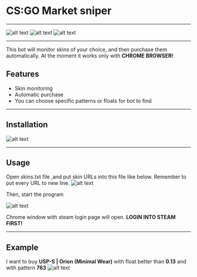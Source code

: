 # CS:GO Market sniper
***
![alt text](https://img.shields.io/github/last-commit/sotolko/csgo-market-sniper) ![alt text](https://img.shields.io/github/commit-activity/m/sotolko/csgo-market-sniper) ![alt text](https://img.shields.io/github/languages/top/sotolko/csgo-market-sniper)
***
This bot will monitor skins of your choice, and then purchase them automatically.
At the moment it works only with **CHROME BROWSER!**

## Features

- Skin monitoring
- Automatic purchase
- You can choose specific patterns or floats for bot to find
***
## Installation

![alt text](https://i.imgur.com/GGd8EiT.png)
***
## Usage
Open skins.txt file ,and put skin URLs into this file like below. Remember to put every URL to new line.
![alt text](https://i.imgur.com/D0YzKmL.png)

Then, start the program

![alt text](https://i.imgur.com/NXjOBnz.png)

Chrome window with steam login page will open. **LOGIN INTO STEAM FIRST!**
***
## Example
I want to buy **USP-S | Orion (Minimal Wear)** with float better than **0.13** and with pattern **763**
![alt text](https://i.imgur.com/WgeVfLA.gif)

